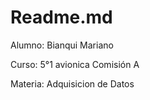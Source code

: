 # Readme.md
Alumno: Bianqui Mariano

Curso: 5°1 avionica Comisión A

Materia: Adquisicion de Datos


